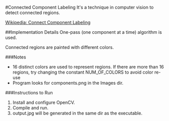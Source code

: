 #Connected Component Labeling 
It's a technique in computer vision to detect connected regions.

[Wikipedia: Connect Component Labeling](http://en.wikipedia.org/wiki/Connected-component_labeling)

##Implementation Details
One-pass (one component at a time) algorithm is used.

Connected regions are painted with different colors.

###Notes
* 16 distinct colors are used to represent regions. If there are more than 16 regions, try changing the constant NUM\_OF\_COLORS to avoid color re-use
* Program looks for components.png in the Images dir.

###Instructions to Run
1. Install and configure OpenCV.
2. Compile and run.
3. output.jpg will be generated in the same dir as the executable.



  
